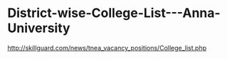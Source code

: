# District-wise-College-List---Anna-University
http://skillguard.com/news/tnea_vacancy_positions/College_list.php
